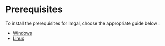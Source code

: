 # Prerequisites

To install the prerequisites for Imgal, choose the appropriate guide below :

- [Windows](windows-prereq.md)
- [Linux](linux-prereq.md)